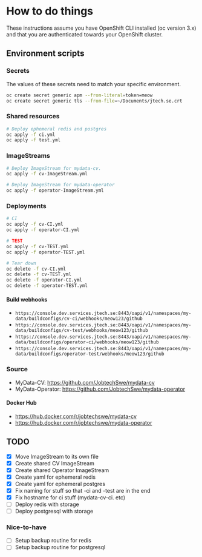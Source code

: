 # How to do things

These instructions assume you have OpenShift CLI installed (oc version 3.x) and that you are authenticated towards your OpenShift cluster.

## Environment scripts

### Secrets

The values of these secrets need to match your specific environment.

```bash
oc create secret generic apm --from-literal=token=meow
oc create secret generic tls --from-file=~/Documents/jtech.se.crt
```

### Shared resources

```bash
# Deploy ephemeral redis and postgres
oc apply -f ci.yml
oc apply -f test.yml
```

### ImageStreams

```bash
# Deploy ImageStream for mydata-cv.
oc apply -f cv-ImageStream.yml

# Deploy ImageStream for mydata-operator
oc apply -f operator-ImageStream.yml
```

### Deployments

```bash
# CI
oc apply -f cv-CI.yml
oc apply -f operator-CI.yml

# TEST
oc apply -f cv-TEST.yml
oc apply -f operator-TEST.yml

# Tear down
oc delete -f cv-CI.yml
oc delete -f cv-TEST.yml
oc delete -f operator-CI.yml
oc delete -f operator-TEST.yml
```

#### Build webhooks

- `https://console.dev.services.jtech.se:8443/oapi/v1/namespaces/my-data/buildconfigs/cv-ci/webhooks/meow123/github`
- `https://console.dev.services.jtech.se:8443/oapi/v1/namespaces/my-data/buildconfigs/cv-test/webhooks/meow123/github`
- `https://console.dev.services.jtech.se:8443/oapi/v1/namespaces/my-data/buildconfigs/operator-ci/webhooks/meow123/github`
- `https://console.dev.services.jtech.se:8443/oapi/v1/namespaces/my-data/buildconfigs/operator-test/webhooks/meow123/github`

### Source

- MyData-CV: https://github.com/JobtechSwe/mydata-cv
- MyData-Operator: https://github.com/JobtechSwe/mydata-operator

#### Docker Hub

- https://hub.docker.com/r/jobtechswe/mydata-cv
- https://hub.docker.com/r/jobtechswe/mydata-operator

## TODO

- [x] Move ImageStream to its own file
- [x] Create shared CV ImageStream
- [x] Create shared Operator ImageStream
- [x] Create yaml for ephemeral redis
- [x] Create yaml for ephemeral postgres
- [x] Fix naming for stuff so that -ci and -test are in the end
- [x] Fix hostname for ci stuff (mydata-cv-ci. etc)
- [ ] Deploy redis with storage
- [ ] Deploy postgresql with storage

### Nice-to-have

- [ ] Setup backup routine for redis
- [ ] Setup backup routine for postgresql
